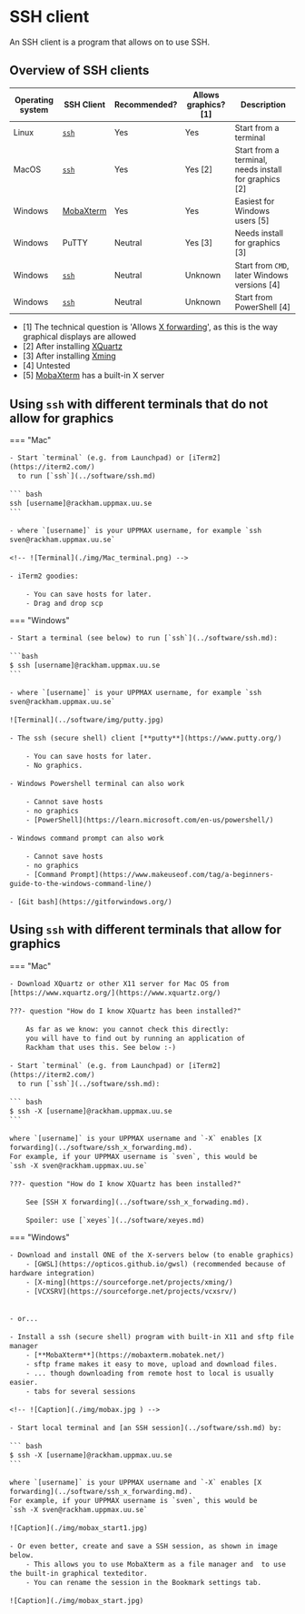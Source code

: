# SSH client

An SSH client is a program that allows on to use SSH.

## Overview of SSH clients

Operating system|SSH Client               |Recommended?|Allows graphics? [1]|Description
----------------|-------------------------|------------|--------------------|---------------------------------
Linux           |[`ssh`](ssh.md)          |Yes         |Yes                 |Start from a terminal
MacOS           |[`ssh`](ssh.md)          |Yes         |Yes [2]             |Start from a terminal, needs install for graphics [2]
Windows         |[MobaXterm](mobaxterm.md)|Yes         |Yes                 |Easiest for Windows users [5]
Windows         |PuTTY                    |Neutral     |Yes [3]             |Needs install for graphics [3]
Windows         |[`ssh`](ssh.md)          |Neutral     |Unknown             |Start from `CMD`, later Windows versions [4]
Windows         |[`ssh`](ssh.md)          |Neutral     |Unknown             |Start from PowerShell [4]

- [1] The technical question is 'Allows [X forwarding](ssh_x_forwarding.md)',
  as this is the way graphical displays are allowed
- [2] After installing [XQuartz](https://www.xquartz.org/)
- [3] After installing [Xming](http://www.straightrunning.com/XmingNotes/#head-13)
- [4] Untested
- [5] [MobaXterm](mobaxterm.md) has a built-in X server

## Using `ssh` with different terminals that do not allow for graphics

=== "Mac"

    - Start `terminal` (e.g. from Launchpad) or [iTerm2](https://iterm2.com/)
      to run [`ssh`](../software/ssh.md)

    ``` bash
    ssh [username]@rackham.uppmax.uu.se
    ```

    - where `[username]` is your UPPMAX username, for example `ssh sven@rackham.uppmax.uu.se`

    <!-- ![Terminal](./img/Mac_terminal.png) -->

    - iTerm2 goodies:

        - You can save hosts for later.
        - Drag and drop scp

=== "Windows"

    - Start a terminal (see below) to run [`ssh`](../software/ssh.md):

    ```bash
    $ ssh [username]@rackham.uppmax.uu.se
    ```

    - where `[username]` is your UPPMAX username, for example `ssh sven@rackham.uppmax.uu.se`

    ![Terminal](../software/img/putty.jpg)

    - The ssh (secure shell) client [**putty**](https://www.putty.org/)

        - You can save hosts for later.
        - No graphics.

    - Windows Powershell terminal can also work

        - Cannot save hosts
        - no graphics
        - [PowerShell](https://learn.microsoft.com/en-us/powershell/)

    - Windows command prompt can also work

        - Cannot save hosts
        - no graphics
        - [Command Prompt](https://www.makeuseof.com/tag/a-beginners-guide-to-the-windows-command-line/)

    - [Git bash](https://gitforwindows.org/)

## Using `ssh` with different terminals that allow for graphics

=== "Mac"

    - Download XQuartz or other X11 server for Mac OS from [https://www.xquartz.org/](https://www.xquartz.org/)

    ???- question "How do I know XQuartz has been installed?"

        As far as we know: you cannot check this directly:
        you will have to find out by running an application of
        Rackham that uses this. See below :-)

    - Start `terminal` (e.g. from Launchpad) or [iTerm2](https://iterm2.com/)
      to run [`ssh`](../software/ssh.md):

    ``` bash
    $ ssh -X [username]@rackham.uppmax.uu.se
    ```

    where `[username]` is your UPPMAX username and `-X` enables [X forwarding](../software/ssh_x_forwarding.md).
    For example, if your UPPMAX username is `sven`, this would be
    `ssh -X sven@rackham.uppmax.uu.se`

    ???- question "How do I know XQuartz has been installed?"

        See [SSH X forwarding](../software/ssh_x_forwading.md).

        Spoiler: use [`xeyes`](../software/xeyes.md)

=== "Windows"

    - Download and install ONE of the X-servers below (to enable graphics)
        - [GWSL](https://opticos.github.io/gwsl) (recommended because of hardware integration)
        - [X-ming](https://sourceforge.net/projects/xming/)
        - [VCXSRV](https://sourceforge.net/projects/vcxsrv/)


    - or...

    - Install a ssh (secure shell) program with built-in X11 and sftp file manager
        - [**MobaXterm**](https://mobaxterm.mobatek.net/)
        - sftp frame makes it easy to move, upload and download files.
        - ... though downloading from remote host to local is usually easier.
        - tabs for several sessions

    <!-- ![Caption](./img/mobax.jpg ) -->

    - Start local terminal and [an SSH session](../software/ssh.md) by:

    ``` bash
    $ ssh -X [username]@rackham.uppmax.uu.se
    ```

    where `[username]` is your UPPMAX username and `-X` enables [X forwarding](../software/ssh_x_forwarding.md).
    For example, if your UPPMAX username is `sven`, this would be
    `ssh -X sven@rackham.uppmax.uu.se`

    ![Caption](./img/mobax_start1.jpg)

    - Or even better, create and save a SSH session, as shown in image below.
        - This allows you to use MobaXterm as a file manager and  to use the built-in graphical texteditor.
        - You can rename the session in the Bookmark settings tab.

    ![Caption](./img/mobax_start.jpg)
